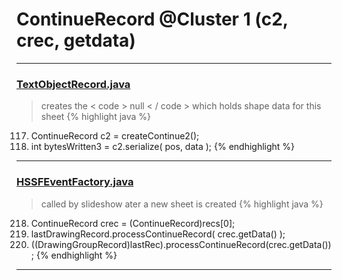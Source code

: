 # ContinueRecord @Cluster 1 (c2, crec, getdata)

***

### [TextObjectRecord.java](https://searchcode.com/codesearch/view/15642370/)
> creates the < code > null < / code > which holds shape data for this sheet 
{% highlight java %}
117. ContinueRecord c2 = createContinue2();
156. int bytesWritten3 = c2.serialize( pos, data );
{% endhighlight %}

***

### [HSSFEventFactory.java](https://searchcode.com/codesearch/view/15642337/)
> called by slideshow ater a new sheet is created 
{% highlight java %}
218. ContinueRecord crec = (ContinueRecord)recs[0];
222.   lastDrawingRecord.processContinueRecord( crec.getData() );
227.   ((DrawingGroupRecord)lastRec).processContinueRecord(crec.getData());
{% endhighlight %}

***

